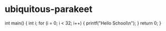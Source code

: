 # ubiquitous-parakeet
int main()
{
int i;
for (i = 0; i < 32; i++)
{
printf("Hello School\n");
}
return 0;
}
